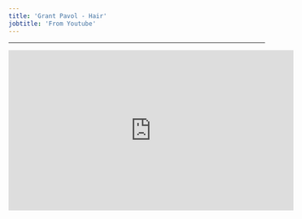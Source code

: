 ```yaml
---
title: 'Grant Pavol - Hair'
jobtitle: 'From Youtube'
---
```


- - -

<iframe width="560" height="315" src="https://www.youtube.com/embed/2yw7bNj93U0" frameborder="0" allow="accelerometer; autoplay; encrypted-media; gyroscope; picture-in-picture" allowfullscreen></iframe>
